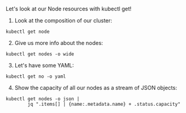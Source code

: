 Let's look at our Node resources with kubectl get!

1. Look at the composition of our cluster:

```execute
kubectl get node
```

2. Give us more info about the nodes:

```execute
kubectl get nodes -o wide
```

3. Let's have some YAML:

```execute
kubectl get no -o yaml
```

4. Show the capacity of all our nodes as a stream of JSON objects:

```execute
kubectl get nodes -o json |
        jq ".items[] | {name:.metadata.name} + .status.capacity"
```